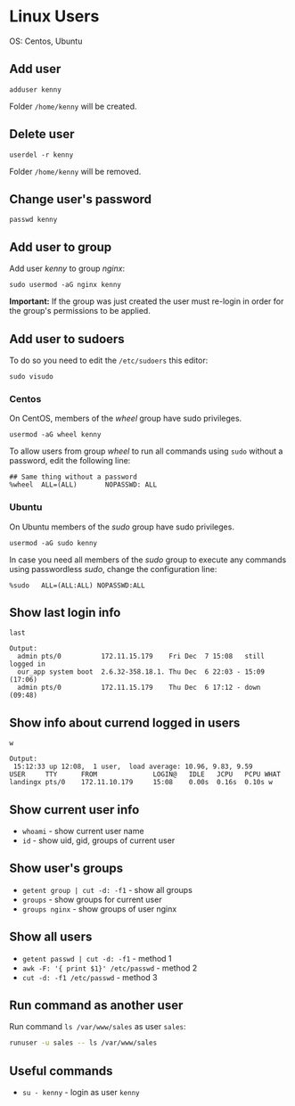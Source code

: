 # Linux Users

OS: Centos, Ubuntu

## Add user

```
adduser kenny
```

Folder `/home/kenny` will be created.

## Delete user

```
userdel -r kenny
```

Folder `/home/kenny` will be removed.

## Change user's password

```
passwd kenny
```

## Add user to group

Add user *kenny* to group *nginx*:

```
sudo usermod -aG nginx kenny
```

**Important:** If the group was just created the user must re-login in order for the group's permissions to be applied.

## Add user to sudoers

To do so you need to edit the `/etc/sudoers` this editor:

```
sudo visudo
```

### Centos

On CentOS, members of the *wheel* group have sudo privileges.

```
usermod -aG wheel kenny
```

To allow users from group *wheel* to run all commands using `sudo` without a password, edit the following line:

```
## Same thing without a password
%wheel  ALL=(ALL)       NOPASSWD: ALL
```

### Ubuntu

On Ubuntu members of the *sudo* group have sudo privileges.

```
usermod -aG sudo kenny
```

In case you need all members of the *sudo* group to execute any commands using passwordless *sudo*, change the configuration line:

```
%sudo   ALL=(ALL:ALL) NOPASSWD:ALL
```

## Show last login info

```
last

Output:
  admin pts/0          172.11.15.179    Fri Dec  7 15:08   still logged in
  our_app system boot  2.6.32-358.18.1. Thu Dec  6 22:03 - 15:09  (17:06)
  admin pts/0          172.11.15.179    Thu Dec  6 17:12 - down   (09:48)
```

## Show info about currend logged in users

```
w

Output:
 15:12:33 up 12:08,  1 user,  load average: 10.96, 9.83, 9.59
USER     TTY      FROM              LOGIN@   IDLE   JCPU   PCPU WHAT
landingx pts/0    172.11.10.179     15:08    0.00s  0.16s  0.10s w
```

## Show current user info

- `whoami` - show current user name
- `id` - show uid, gid, groups of current user

## Show user's groups

- `getent group | cut -d: -f1` - show all groups
- `groups` - show groups for current user
- `groups nginx` - show groups of user nginx

## Show all users

- `getent passwd | cut -d: -f1` - method 1
- `awk -F: '{ print $1}' /etc/passwd` - method 2
- `cut -d: -f1 /etc/passwd` - method 3

## Run command as another user

Run command `ls /var/www/sales` as user `sales`:

```bash
runuser -u sales -- ls /var/www/sales
```

## Useful commands

- `su - kenny` - login as user `kenny`
